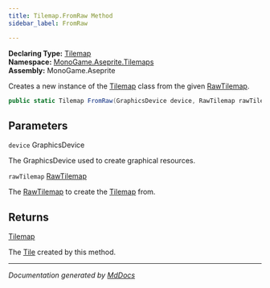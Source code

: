 ```yaml
---
title: Tilemap.FromRaw Method
sidebar_label: FromRaw

---
```


**Declaring Type:** [Tilemap](../)  
**Namespace:** [MonoGame.Aseprite.Tilemaps](../../)  
**Assembly:** MonoGame.Aseprite

Creates a new instance of the [Tilemap](../) class from the given [RawTilemap](../../../RawTypes/RawTilemap/).

```csharp
public static Tilemap FromRaw(GraphicsDevice device, RawTilemap rawTilemap);
```

## Parameters

`device`  GraphicsDevice

The GraphicsDevice used to create graphical resources.

`rawTilemap`  [RawTilemap](../../../RawTypes/RawTilemap/)

The [RawTilemap](../../../RawTypes/RawTilemap/) to create the [Tilemap](../) from.

## Returns

[Tilemap](../)

The [Tile](../../Tile/) created by this method.

___

*Documentation generated by [MdDocs](https://github.com/ap0llo/mddocs)*
